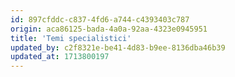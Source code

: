 ```yaml
---
id: 897cfddc-c837-4fd6-a744-c4393403c787
origin: aca86125-bada-4a0a-92aa-4323e0945951
title: 'Temi specialistici'
updated_by: c2f8321e-be41-4d83-b9ee-8136dba46b39
updated_at: 1713800197
---
```

